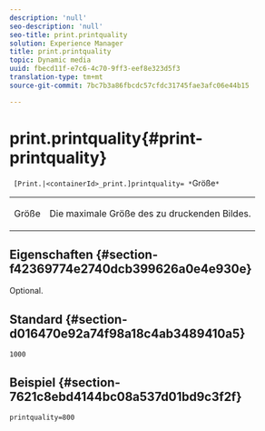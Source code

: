 ```yaml
---
description: 'null'
seo-description: 'null'
seo-title: print.printquality
solution: Experience Manager
title: print.printquality
topic: Dynamic media
uuid: fbecd11f-e7c6-4c70-9ff3-eef8e323d5f3
translation-type: tm+mt
source-git-commit: 7bc7b3a86fbcdc57cfdc31745fae3afc06e44b15

---
```



# print.printquality{#print-printquality}

` [Print.|<containerId>_print.]printquality= *`Größe`*`

<table id="table_2B109D2F91E64B5382B31921C3780FA5"> 
 <tbody> 
  <tr> 
   <td colname="col1"> <p><span class="codeph"><span class="varname"> Größe</span></span> </p> </td> 
   <td colname="col2"> <p> Die maximale Größe des zu druckenden Bildes. </p> </td> 
  </tr> 
 </tbody> 
</table>

## Eigenschaften {#section-f42369774e2740dcb399626a0e4e930e}

Optional.

## Standard {#section-d016470e92a74f98a18c4ab3489410a5}

`1000`

## Beispiel {#section-7621c8ebd4144bc08a537d01bd9c3f2f}

`printquality=800`

